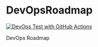 # DevOpsRoadmap

[![DevOps Test with GitHub Actions](https://github.com/Juanesgil4/DevOpsRoadmap/actions/workflows/make.yml/badge.svg)](https://github.com/Juanesgil4/DevOpsRoadmap/actions/workflows/make.yml)

DevOps Roadmap
